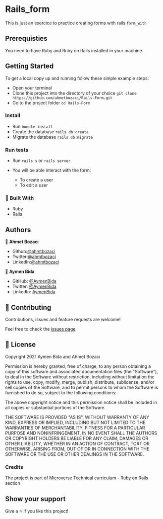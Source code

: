 # Rails_form

This is just an exercice to practice creating forms with rails `form_with`

## Prerequisties

You need to have Ruby and Ruby on Rails installed in your machine.

## Getting Started

To get a local copy up and running follow these simple example steps:

- Open your terminal
- Clone this project into the directory of your choice `git clone https://github.com/ahmetbozaci/Rails-Form.git`
- Go to the project folder `cd Rails-Form`

### Install

- Run `bundle install`
- Create the database `rails db:create` 
- Migrate the database `rails db:migrate`

### Run tests

- Run `rails s` or `rails server`
- You will be able interact with the form:

    - To create a user
    - To edit a user
    
### :hammer: Built With

* Ruby
* Rails

## Authors

👤 **Ahmet Bozacı**
- Github:[@ahmtbozaci](https://github.com/ahmetbozaci)
- Twitter:[@ahmtbozaci](https://twitter.com/ahmtbozaci)
- LinkedIn:[@ahmtbozaci](https://www.linkedin.com/in/ahmetbozaci/)

👤 **Aymen Bida**

- GitHub: [@AymenBida](https://github.com/AymenBida)
- Twitter: [@AymenBida](https://twitter.com/AymenBida)
- LinkedIn: [AymenBida](https://www.linkedin.com/in/aymenbida/)

## 🤝 Contributing

Contributions, issues and feature requests are welcome!

Feel free to check the [issues page](https://github.com/ahmetbozaci/Rails-Form/issues)

## 📝 License

Copyright 2021 Aymen Bida and Ahmet Bozacı

Permission is hereby granted, free of charge, to any person obtaining a copy of this software and associated documentation files (the "Software"), to deal in the Software without restriction, including without limitation the rights to use, copy, modify, merge, publish, distribute, sublicense, and/or sell copies of the Software, and to permit persons to whom the Software is furnished to do so, subject to the following conditions:

The above copyright notice and this permission notice shall be included in all copies or substantial portions of the Software.

THE SOFTWARE IS PROVIDED "AS IS", WITHOUT WARRANTY OF ANY KIND, EXPRESS OR IMPLIED, INCLUDING BUT NOT LIMITED TO THE WARRANTIES OF MERCHANTABILITY, FITNESS FOR A PARTICULAR PURPOSE AND NONINFRINGEMENT. IN NO EVENT SHALL THE AUTHORS OR COPYRIGHT HOLDERS BE LIABLE FOR ANY CLAIM, DAMAGES OR OTHER LIABILITY, WHETHER IN AN ACTION OF CONTRACT, TORT OR OTHERWISE, ARISING FROM, OUT OF OR IN CONNECTION WITH THE SOFTWARE OR THE USE OR OTHER DEALINGS IN THE SOFTWARE.

### Credits

The project is part of Microverse Technical curriculum - Ruby on Rails section

## Show your support

Give a ⭐️ if you like this project!

